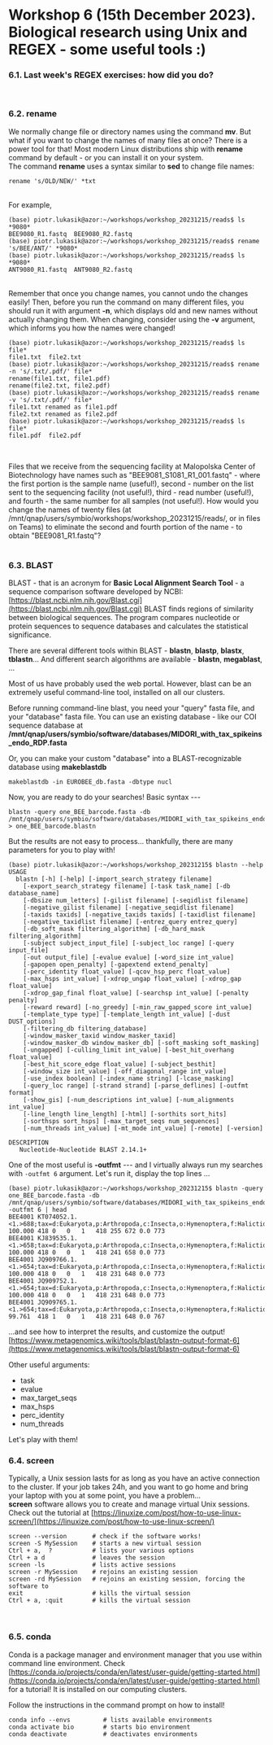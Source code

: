 # Workshop 6 (15th December 2023). Biological research using Unix and REGEX - some useful tools :)

### 6.1. Last week's REGEX exercises: how did you do?
&nbsp;  



### 6.2. rename
We normally change file or directory names using the command **mv**.
But what if you want to change the names of many files at once? There is a power tool for that!
Most modern Linux distributions ship with **rename** command by default - or you can install it on your system.
&nbsp;   
The command **rename** uses a syntax similar to **sed** to change file names:
```
rename 's/OLD/NEW/' *txt
```
&nbsp;   
For example, 
```
(base) piotr.lukasik@azor:~/workshops/workshop_20231215/reads$ ls *9080*
BEE9080_R1.fastq  BEE9080_R2.fastq
(base) piotr.lukasik@azor:~/workshops/workshop_20231215/reads$ rename 's/BEE/ANT/' *9080*
(base) piotr.lukasik@azor:~/workshops/workshop_20231215/reads$ ls *9080*
ANT9080_R1.fastq  ANT9080_R2.fastq
```
&nbsp;   
Remember that once you change names, you cannot undo the changes easily! Then, before you run the command on many different files, you should run it with argument **-n**, which displays old and new names without actually changing them. When changing, consider using the **-v** argument, which informs you how the names were changed!
```
(base) piotr.lukasik@azor:~/workshops/workshop_20231215/reads$ ls file*
file1.txt  file2.txt
(base) piotr.lukasik@azor:~/workshops/workshop_20231215/reads$ rename -n 's/.txt/.pdf/' file*
rename(file1.txt, file1.pdf)
rename(file2.txt, file2.pdf)
(base) piotr.lukasik@azor:~/workshops/workshop_20231215/reads$ rename -v 's/.txt/.pdf/' file*
file1.txt renamed as file1.pdf
file2.txt renamed as file2.pdf
(base) piotr.lukasik@azor:~/workshops/workshop_20231215/reads$ ls file*
file1.pdf  file2.pdf
```
&nbsp;   

Files that we receive from the sequencing facility at Malopolska Center of Biotechnology have names such as "BEE9081_S1081_R1_001.fastq" - 
where the first portion is the sample name (useful!), second - number on the list sent to the sequencing facility (not useful!), third - read number (useful!), and fourth - the same number for all samples (not useful!). 
How would you change the names of twenty files (at /mnt/qnap/users/symbio/workshops/workshop_20231215/reads/, or in files on Teams) to eliminate the second and fourth portion of the name - to obtain "BEE9081_R1.fastq"?  
&nbsp;  

### 6.3. BLAST
BLAST - that is an acronym for **Basic Local Alignment Search Tool** - a sequence comparison software developed by NCBI:[https://blast.ncbi.nlm.nih.gov/Blast.cgi](https://blast.ncbi.nlm.nih.gov/Blast.cgi)
BLAST finds regions of similarity between biological sequences. The program compares nucleotide or protein sequences to sequence databases and calculates the statistical significance.

There are several different tools within BLAST - **blastn**, **blastp**, **blastx**, **tblastn**...
And different search algorithms are available - **blastn**, **megablast**, ...

Most of us have probably used the web portal. However, blast can be an extremely useful command-line tool, installed on all our clusters.

Before running command-line blast, you need your "query" fasta file, and your "database" fasta file. You can use an existing database - like our COI sequence database at **/mnt/qnap/users/symbio/software/databases/MIDORI_with_tax_spikeins_endo_RDP.fasta**

Or, you can make your custom "database" into a BLAST-recognizable database using **makeblastdb**

```
makeblastdb -in EUROBEE_db.fasta -dbtype nucl
```

Now, you are ready to do your searches! Basic syntax ---
```
blastn -query one_BEE_barcode.fasta -db /mnt/qnap/users/symbio/software/databases/MIDORI_with_tax_spikeins_endo_RDP.fasta > one_BEE_barcode.blastn
```

But the results are not easy to process... thankfully, there are many parameters for you to play with!

```
(base) piotr.lukasik@azor:~/workshops/workshop_20231215$ blastn --help
USAGE
  blastn [-h] [-help] [-import_search_strategy filename]
    [-export_search_strategy filename] [-task task_name] [-db database_name]
    [-dbsize num_letters] [-gilist filename] [-seqidlist filename]
    [-negative_gilist filename] [-negative_seqidlist filename]
    [-taxids taxids] [-negative_taxids taxids] [-taxidlist filename]
    [-negative_taxidlist filename] [-entrez_query entrez_query]
    [-db_soft_mask filtering_algorithm] [-db_hard_mask filtering_algorithm]
    [-subject subject_input_file] [-subject_loc range] [-query input_file]
    [-out output_file] [-evalue evalue] [-word_size int_value]
    [-gapopen open_penalty] [-gapextend extend_penalty]
    [-perc_identity float_value] [-qcov_hsp_perc float_value]
    [-max_hsps int_value] [-xdrop_ungap float_value] [-xdrop_gap float_value]
    [-xdrop_gap_final float_value] [-searchsp int_value] [-penalty penalty]
    [-reward reward] [-no_greedy] [-min_raw_gapped_score int_value]
    [-template_type type] [-template_length int_value] [-dust DUST_options]
    [-filtering_db filtering_database]
    [-window_masker_taxid window_masker_taxid]
    [-window_masker_db window_masker_db] [-soft_masking soft_masking]
    [-ungapped] [-culling_limit int_value] [-best_hit_overhang float_value]
    [-best_hit_score_edge float_value] [-subject_besthit]
    [-window_size int_value] [-off_diagonal_range int_value]
    [-use_index boolean] [-index_name string] [-lcase_masking]
    [-query_loc range] [-strand strand] [-parse_deflines] [-outfmt format]
    [-show_gis] [-num_descriptions int_value] [-num_alignments int_value]
    [-line_length line_length] [-html] [-sorthits sort_hits]
    [-sorthsps sort_hsps] [-max_target_seqs num_sequences]
    [-num_threads int_value] [-mt_mode int_value] [-remote] [-version]

DESCRIPTION
   Nucleotide-Nucleotide BLAST 2.14.1+
```

One of the most useful is **-outfmt** --- and I virtually always run my searches with `-outfmt 6` argument. Let's run it, display the top lines ...
```
(base) piotr.lukasik@azor:~/workshops/workshop_20231215$ blastn -query one_BEE_barcode.fasta -db /mnt/qnap/users/symbio/software/databases/MIDORI_with_tax_spikeins_endo_RDP.fasta -outfmt 6 | head
BEE4001	KT074052.1.<1.>688;tax=d:Eukaryota,p:Arthropoda,c:Insecta,o:Hymenoptera,f:Halictidae,g:Lasioglossum,s:Lasioglossum_calceatum	100.000	418	0	0	1	418	255	672	0.0	773
BEE4001	KJ839535.1.<1.>658;tax=d:Eukaryota,p:Arthropoda,c:Insecta,o:Hymenoptera,f:Halictidae,g:Lasioglossum,s:Lasioglossum_calceatum	100.000	418	0	0	1	418	241	658	0.0	773
BEE4001	JQ909766.1.<1.>654;tax=d:Eukaryota,p:Arthropoda,c:Insecta,o:Hymenoptera,f:Halictidae,g:Lasioglossum,s:Lasioglossum_albipes	100.000	418	0	0	1	418	231	648	0.0	773
BEE4001	JQ909752.1.<1.>654;tax=d:Eukaryota,p:Arthropoda,c:Insecta,o:Hymenoptera,f:Halictidae,g:Lasioglossum,s:Lasioglossum_albipes	100.000	418	0	0	1	418	231	648	0.0	773
BEE4001	JQ909765.1.<1.>654;tax=d:Eukaryota,p:Arthropoda,c:Insecta,o:Hymenoptera,f:Halictidae,g:Lasioglossum,s:Lasioglossum_albipes	99.761	418	1	0	1	418	231	648	0.0	767
```
...and see how to interpret the results, and customize the output! [https://www.metagenomics.wiki/tools/blast/blastn-output-format-6](https://www.metagenomics.wiki/tools/blast/blastn-output-format-6)
&nbsp;   

Other useful arguments:
* task
* evalue
* max_target_seqs
* max_hsps
* perc_identity
* num_threads
&nbsp;   

Let's play with them!




### 6.4. screen
Typically, a Unix session lasts for as long as you have an active connection to the cluster. If your job takes 24h, and you want to go home and bring your laptop with you at some point, you have a problem...   
**screen** software allows you to create and manage virtual Unix sessions. Check out the tutorial at [https://linuxize.com/post/how-to-use-linux-screen/](https://linuxize.com/post/how-to-use-linux-screen/)
&nbsp;   

```
screen --version       # check if the software works!
screen -S MySession    # starts a new virtual session
Ctrl + a,  ?           # lists your various options
Ctrl + a d             # leaves the session
screen -ls             # lists active sessions
screen -r MySession    # rejoins an existing session
screen -rd MySession   # rejoins an existing session, forcing the software to 
exit                   # kills the virtual session
Ctrl + a, :quit        # kills the virtual session
```  
&nbsp;  


### 6.5. conda
Conda is a package manager and environment manager that you use within command line environment. 
Check [https://conda.io/projects/conda/en/latest/user-guide/getting-started.html](https://conda.io/projects/conda/en/latest/user-guide/getting-started.html) for a tutorial!
It is installed on our computing clusters.
  
Follow the instructions in the command prompt on how to install!

```
conda info --envs         # lists available environments
conda activate bio        # starts bio environment
conda deactivate          # deactivates environments
```
&nbsp;

  
